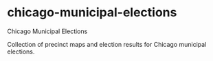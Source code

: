 # chicago-municipal-elections
Chicago Municipal Elections

Collection of precinct maps and election results for Chicago municipal elections.
